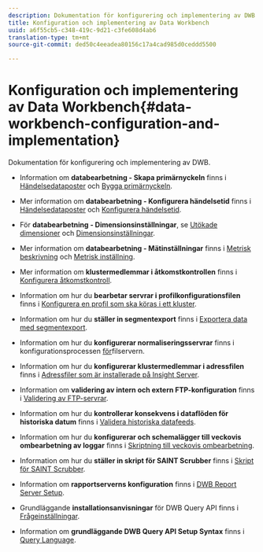 ```yaml
---
description: Dokumentation för konfigurering och implementering av DWB.
title: Konfiguration och implementering av Data Workbench
uuid: a6f55cb5-c348-419c-9d21-c3fe608d4ab6
translation-type: tm+mt
source-git-commit: ded50c4eeadea80156c17a4cad985d0ceddd5500

---
```



# Konfiguration och implementering av Data Workbench{#data-workbench-configuration-and-implementation}

Dokumentation för konfigurering och implementering av DWB.

* Information om **databearbetning - Skapa primärnyckeln** finns i [Händelsedataposter](https://docs.adobe.com/content/help/en/data-workbench/using/dataset/c-ev-data-rec-fields.html) och [Bygga primärnyckeln](../../../home/dwb-implement-overview/dwb-implement-configure/dwb-implement-primary-key.md#concept-04e756573bf14d8e953a983e209290bd).

* Mer information om **databearbetning - Konfigurera händelsetid** finns i [Händelsedataposter](https://docs.adobe.com/content/help/en/data-workbench/using/dataset/c-ev-data-rec-fields.html) och [Konfigurera händelsetid](../../../home/dwb-implement-overview/dwb-implement-configure/dwb-implement-event-time.md#concept-7f84404b57e54d879411621660d20708).

* För **databearbetning - Dimensionsinställningar**, se [Utökade dimensioner](https://docs.adobe.com/content/help/en/data-workbench/using/dataset/extended-dimensions/c-abt-ex-dim.html) och [Dimensionsinställningar](../../../home/dwb-implement-overview/dwb-implement-configure/dwb-implement-dim-setup.md#concept-cf6e1e55038042c3ac3ae5921316538f).

* Mer information om **databearbetning - Mätinställningar** finns i [Metrisk beskrivning](https://docs.adobe.com/content/help/en/analytics/components/variables/metrics/metricslist.html) och [Metrisk inställning](../../../home/dwb-implement-overview/dwb-implement-configure/dwb-implement-metric-setup.md#concept-f568a931db5b4b62b7b1e7827c7f7bf6).

* Mer information om **klustermedlemmar i åtkomstkontrollen** finns i [Konfigurera åtkomstkontroll](https://docs.adobe.com/content/help/en/data-workbench/using/server-admin-install/admin-dwb-server/access-control/c-config-acs-ctrl.html).

* Information om hur du **bearbetar servrar i profilkonfigurationsfilen** finns i [Konfigurera en profil som ska köras i ett kluster](https://docs.adobe.com/content/help/en/data-workbench/using/server-admin-install/install-servers/insight-server-clusters/install-insight-server-cluster/c-config-prof-run-clstr.html).

* Information om hur du **ställer in segmentexport** finns i [Exportera data med segmentexport](https://docs.adobe.com/content/help/en/data-workbench/using/client/export-data/c-exp-data-seg-exp.html).

* Information om hur du **konfigurerar normaliseringsservrar** finns i konfigurationsprocessen [för](https://docs.adobe.com/content/help/en/data-workbench/using/dataset/log-proc-config-file/c-ins-svr-file-svr-unit.html)filservern.

* Information om hur du **konfigurerar klustermedlemmar i adressfilen** finns i [Adressfiler som är installerade på Insight Server](https://docs.adobe.com/content/help/en/data-workbench/using/server-admin-install/install-servers/insight-server-dpu/server-network-location/c-addr-file-inst.html).

* Information om **validering av intern och extern FTP-konfiguration** finns i [Validering av FTP-servrar](../../../home/dwb-implement-overview/dwb-implement-configure/dwb-implement-validation-ftp.md#concept-8b677e0581c1490ebfbefdbedaf28d54).

* Information om hur du **kontrollerar konsekvens i dataflöden för historiska datum** finns i [Validera historiska datafeeds](../../../home/dwb-implement-overview/dwb-implement-configure/dwb-implement-datafeeds-historical.md#concept-03639f41b5944a018095b467e6a08b4b).

* Information om hur du **konfigurerar och schemalägger till veckovis ombearbetning av loggar** finns i [Skriptning till veckovis ombearbetning](../../../home/dwb-implement-overview/dwb-implement-configure/dwb-implement-reprocess-scripting.md#concept-60529e12d6d94386a02c1c6fdedf0295).

* Information om hur du **ställer in skript för SAINT Scrubber** finns i [Skript för SAINT Scrubber](../../../home/dwb-implement-overview/dwb-implement-configure/dwb-implement-saint-scripting.md#concept-8631931cd7f14d64a97c426f3bc7a076).

* Information om **rapportserverns konfiguration** finns i [DWB Report Server Setup](https://docs.adobe.com/content/help/en/data-workbench/using/client/qry-lang-syntx/c-qry-lang-syntx.html).

* Grundläggande **installationsanvisningar** för DWB Query API finns i [Frågeinställningar](../../../home/dwb-implement-overview/dwb-implement-configure/dwb-implement-query-api.md#concept-94a135c593fe47dcb2f1e06abab6c78b).

* Information om **grundläggande DWB Query API Setup Syntax** finns i [Query Language](https://docs.adobe.com/content/help/en/data-workbench/using/client/qry-lang-syntx/c-qry-lang-syntx.html).
